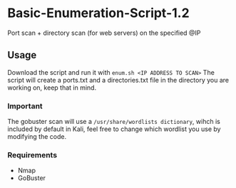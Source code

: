 # Basic-Enumeration-Script-1.2
Port scan + directory scan (for web servers) on the specified @IP

## Usage
Download the script and run it with ```enum.sh <IP ADDRESS TO SCAN>```
The script will create a ports.txt and a directories.txt file in the directory you are working on, keep that in mind.

### Important

The gobuster scan will use a `/usr/share/wordlists dictionary`, wihch is included by default in Kali, feel free to change which wordlist you use by modifying the code.

### Requirements
<ul>
  <li>Nmap</li>
  <li>GoBuster</li>
 </ul>
  
